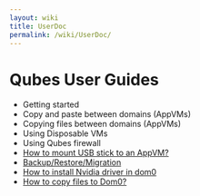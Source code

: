 ```yaml
---
layout: wiki
title: UserDoc
permalink: /wiki/UserDoc/
---
```


Qubes User Guides
=================

-   Getting started
-   Copy and paste between domains (AppVMs)
-   Copying files between domains (AppVMs)
-   Using Disposable VMs
-   Using Qubes firewall
-   [How to mount USB stick to an AppVM?](/wiki/StickMounting)
-   [Backup/Restore/Migration](/wiki/BackupRestore)
-   [How to install Nvidia driver in dom0](/wiki/InstallNvidiaDriver)
-   [How to copy files to Dom0?](/wiki/CopyToDomZero)

